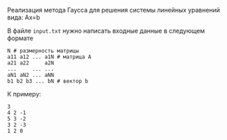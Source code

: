 Реализация метода Гаусса для решения системы линейных уравнений вида: Ax=b

В файле `input.txt` нужно написать входные данные в следующем формате
```
N # размерность матрицы
a11 a12 ... a1N # матрица A
a21 a22     a2N
...     ... ...
aN1 aN2 ... aNN 
b1 b2 b3 ... bN # вектор b
```

К примеру:
```
3
4 2 -1
5 3 -2
3 2 -3
1 2 0
```
